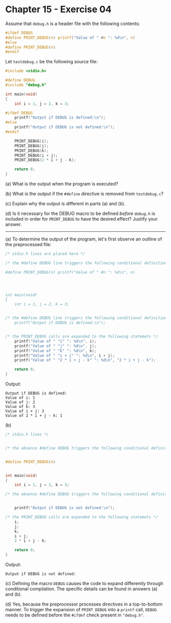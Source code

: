 # Chapter 15 - Exercise 04

Assume that `debug.h` is a header file with the following contents:

```C
#ifdef DEBUG
#define PRINT_DEBUG(n) printf("Value of " #n ": %d\n", n)
#else
#define PRINT_DEBUG(n)
#endif
```

Let `testdebug.c` be the following source file:

```C
#include <stdio.h>

#define DEBUG
#include "debug.h"

int main(void)
{
    int i = 1, j = 2, k = 3;

#ifdef DEBUG
    printf("Output if DEBUG is defined:\n");
#else
    printf("Output if DEBUG is not defined:\n");
#endif

    PRINT_DEBUG(i);
    PRINT_DEBUG(j);
    PRINT_DEBUG(k);
    PRINT_DEBUG(i + j);
    PRINT_DEBUG(2 * i + j - k);

    return 0;
}
```

(a) What is the output when the program is executed?

(b) What is the output if the `#define` directive is removed from
    `testdebug.c`?

(c) Explain why the output is different in parts (a) and (b).

(d) Is it necessary for the DEBUG macro to be defined _before_ `debug.h` is
    included in order for `PRINT_DEBUG` to have the desired effect? Justify your
    answer.


---

(a) To determine the output of the program, let's first observe an outline of
the preprocessed file:

```C
/* stdio.h lines are placed here */

/* the #define DEBUG line triggers the following conditional definition /*

#define PRINT_DEBUG(n) printf("Value of " #n ": %d\n", n)




int main(void)
{
    int i = 1, j = 2, k = 3;


/* the #define DEBUG line triggers the following conditional definition /*
    printf("Output if DEBUG is defined:\n");


/* the PRINT_DEBUG calls are expanded to the following statemets */
    printf("Value of " "i" ": %d\n", i);
    printf("Value of " "j" ": %d\n", j);
    printf("Value of " "k" ": %d\n", k);
    printf("Value of " "i + j" ": %d\n", i + j);
    printf("Value of " "2 * i + j - k" ": %d\n", "2 * i + j - k");

    return 0;
}
```

Output:
```
Output if DEBUG is defined:
Value of i: 1
Value of j: 2
Value of k: 3
Value of i + j: 3
Value of 2 * i + j - k: 1
```

(b)
```C
/* stdio.h lines */


/* the absence #define DEBUG triggers the following conditional definition */


#define PRINT_DEBUG(n)


int main(void)
{
    int i = 1, j = 2, k = 3;

/* the absence #define DEBUG triggers the following conditional definition */


    printf("Output if DEBUG is not defined:\n");

/* the PRINT_DEBUG calls are expanded to the following statemets */
    i;
    j;
    k;
    i + j;
    2 * i + j - k;

    return 0;
}
```

Output: 
```
Output if DEBUG is not defined:
```

(c) Defining the macro `DEBUG` causes the code to expand differently through
conditional compilation.  The specific details can be found in answers (a) and
(b).  

(d) Yes, because the preprocessor processes directives in a top-to-bottom
manner.  To trigger the expansion of `PRINT_DEBUG` into a `printf` call, `DEBUG`
needs to be defined before the `#ifdef` check present in `"debug.h"`.
